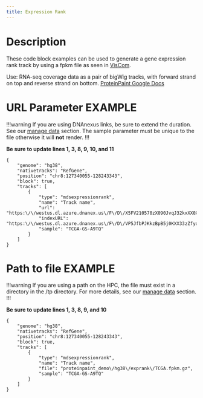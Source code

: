 ```yaml
---
title: Expression Rank
---
```

# Description 
These code block examples can be used to generate a gene expression rank track by using a fpkm file as seen in [VisCom](https://viz.stjude.cloud/st-jude-cloud-demo/visualization/proteinpaint-expression-rank-example~36).

Use: RNA-seq coverage data as a pair of bigWig tracks, with forward strand on top and reverse strand on bottom.
[ProteinPaint Google Docs](https://docs.google.com/document/d/1owXUQuqw5hBHFERm0Ria7anKtpyoPBaZY_MCiXXf5wE/edit#heading=h.q9ccqxkrh30s)


# URL Parameter EXAMPLE

!!!warning
If you are using DNAnexus links, be sure to extend the duration. See our [manage data](https://university.stjude.cloud/docs/visualization-community/data-manage/) section. The sample parameter must be unique to the file otherwise it will **not** render. 
!!!

**Be sure to update lines 1, 3, 8, 9, 10, and 11**

```JS
{
    "genome": "hg38",
    "nativetracks": "RefGene",
    "position": "chr8:127340055-128243343",
    "block": true,
    "tracks": [
        {
            "type": "mdsexpressionrank",
            "name": "Track name",
            "url": "https:\/\/westus.dl.azure.dnanex.us\/F\/D\/X5FV210570zX090JvqJ32kxXX0XxGVyFYP1XbX05\/TCGA.fpkm.gz",
            "indexURL": "https:\/\/westus.dl.azure.dnanex.us\/F\/D\/VP5JfbPJKkzBpB5j0KXX33zZfyqjqQjq5VKqXb3J\/TCGA.fpkm.gz.tbi",
            "sample": "TCGA-GS-A9TQ"
        }
    ]
}
```

# Path to file EXAMPLE

!!!warning
If you are using a path on the HPC, the file must exist in a directory in the /tp directory.
For more details, see our [manage data](https://university.stjude.cloud/docs/visualization-community/data-manage/) section.
!!!

**Be sure to update lines 1, 3, 8, 9, and 10**

```JS
{
    "genome": "hg38",
    "nativetracks": "RefGene",
    "position": "chr8:127340055-128243343",
    "block": true,
    "tracks": [
        {
            "type": "mdsexpressionrank",
            "name": "Track name",
            "file": "proteinpaint_demo\/hg38\/exprank\/TCGA.fpkm.gz",
            "sample": "TCGA-GS-A9TQ"
        }
    ]
}
```